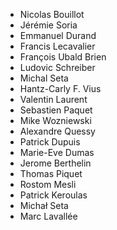 * Nicolas Bouillot
* Jérémie Soria
* Emmanuel Durand
* Francis Lecavalier
* François Ubald Brien
* Ludovic Schreiber
* Michal Seta
* Hantz-Carly F. Vius
* Valentin Laurent
* Sebastien Paquet
* Mike Wozniewski
* Alexandre Quessy
* Patrick Dupuis
* Marie-Eve Dumas
* Jerome Berthelin
* Thomas Piquet
* Rostom Mesli
* Patrick Keroulas
* Michał Seta
* Marc Lavallée
